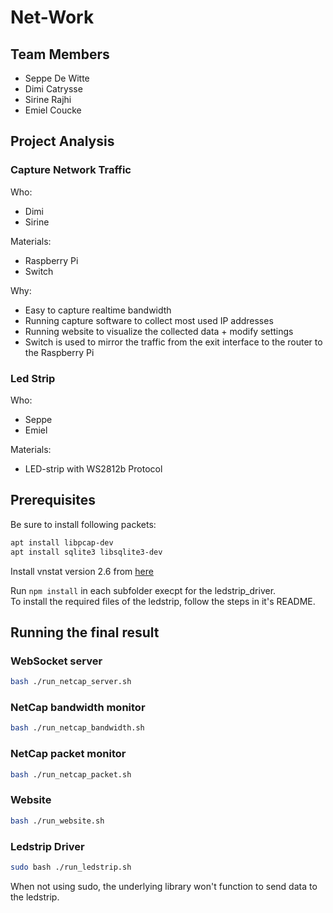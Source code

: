 # Net-Work

## Team Members

* Seppe De Witte
* Dimi Catrysse
* Sirine Rajhi
* Emiel Coucke

## Project Analysis

### Capture Network Traffic

Who:

* Dimi
* Sirine

Materials:

* Raspberry Pi
* Switch

Why:

* Easy to capture realtime bandwidth
* Running capture software to collect most used IP addresses
* Running website to visualize the collected data + modify settings
* Switch is used to mirror the traffic from the exit interface to the router to the Raspberry Pi

### Led Strip

Who:

* Seppe
* Emiel

Materials:

* LED-strip with WS2812b Protocol

## Prerequisites

Be sure to install following packets:
```bash
apt install libpcap-dev
apt install sqlite3 libsqlite3-dev
```

Install vnstat version 2.6 from [here](https://github.com/vergoh/vnstat)

Run `npm install` in each subfolder execpt for the ledstrip_driver.  
To install the required files of the ledstrip, follow the steps in it's README.

## Running the final result

### WebSocket server

```bash
bash ./run_netcap_server.sh
```

### NetCap bandwidth monitor

```bash
bash ./run_netcap_bandwidth.sh
```

### NetCap packet monitor

```bash
bash ./run_netcap_packet.sh
```

### Website

```bash
bash ./run_website.sh
```

### Ledstrip Driver

```bash
sudo bash ./run_ledstrip.sh
```
When not using sudo, the underlying library won't function to send data to the ledstrip.